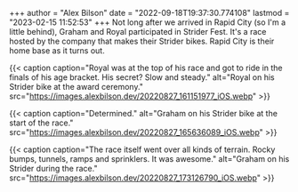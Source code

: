+++
author = "Alex Bilson"
date = "2022-09-18T19:37:30.774108"
lastmod = "2023-02-15 11:52:53"
+++
Not long after we arrived in Rapid City (so I'm a little behind), Graham and Royal participated in Strider Fest. It's a race hosted by the company that makes their Strider bikes. Rapid City is their home base as it turns out.

{{< caption caption="Royal was at the top of his race and got to ride in the finals of his age bracket. His secret? Slow and steady." alt="Royal on his Strider bike at the award ceremony." src="https://images.alexbilson.dev/20220827_161151977_iOS.webp" >}}

{{< caption caption="Determined." alt="Graham on his Strider bike at the start of the race." src="https://images.alexbilson.dev/20220827_165636089_iOS.webp" >}}

{{< caption caption="The race itself went over all kinds of terrain. Rocky bumps, tunnels, ramps and sprinklers. It was awesome." alt="Graham on his Strider during the race." src="https://images.alexbilson.dev/20220827_173126790_iOS.webp" >}}

